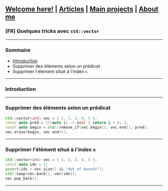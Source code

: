 ## [Welcome here!](https://vpenando.github.io) | [Articles](https://vpenando.github.io/articles.html) | [Main projects](https://vpenando.github.io/projects.html) | [About me](https://vpenando.github.io/about.html)

### (FR) Quelques tricks avec `std::vector`

---

### Sommaire
* [Introduction](#introduction)
* Supprimer des éléments selon un prédicat
* Supprimer l'élément situé à l'index `n`

---

### Introduction

---

### Supprimer des éléments selon un prédicat
```cpp
std::vector<int> vec = { 1, 2, 3, 4, 5 };
const auto pred = [](auto i) -> bool { return i < 5; };
const auto begin = std::remove_if(vec.begin(), vec.end(), pred);
vec.erase(begin, vec.end());
```

---

### Supprimer l'élément situé à l'index `n`
```cpp
std::vector<int> vec = { 1, 2, 3, 4, 5 };
const auto idx = 2;
assert(idx < vec.size() && "Out of bounds");
std::swap(vec.back(), vec[idx]);
vec.pop_back();
```

---
